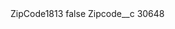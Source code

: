 <?xml version="1.0" encoding="UTF-8"?>
<CustomMetadata xmlns="http://soap.sforce.com/2006/04/metadata" xmlns:xsi="http://www.w3.org/2001/XMLSchema-instance" xmlns:xsd="http://www.w3.org/2001/XMLSchema">
    <label>ZipCode1813</label>
    <protected>false</protected>
    <values>
        <field>Zipcode__c</field>
        <value xsi:type="xsd:string">30648</value>
    </values>
</CustomMetadata>
